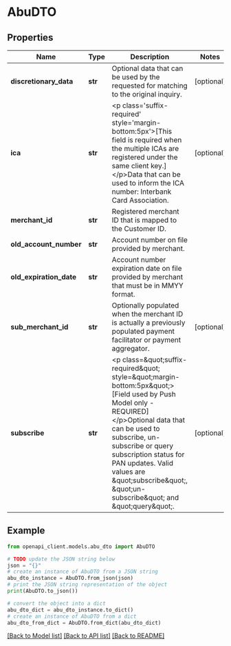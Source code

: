 # AbuDTO


## Properties

Name | Type | Description | Notes
------------ | ------------- | ------------- | -------------
**discretionary_data** | **str** | Optional data that can be used by the requested for matching to the original inquiry. | [optional] 
**ica** | **str** | &lt;p class&#x3D;&#39;suffix-required&#39; style&#x3D;&#39;margin-bottom:5px&#39;&gt;[This field is required when the multiple ICAs are registered under the same client key.]&lt;/p&gt;Data that can be used to inform the ICA number: Interbank Card Association. | [optional] 
**merchant_id** | **str** | Registered merchant ID that is mapped to the Customer ID. | 
**old_account_number** | **str** | Account number on file provided by merchant. | 
**old_expiration_date** | **str** | Account number expiration date on file provided by merchant that must be in MMYY format. | 
**sub_merchant_id** | **str** | Optionally populated when the merchant ID is actually a previously populated payment facilitator or payment aggregator. | [optional] 
**subscribe** | **str** | &lt;p class&#x3D;\&quot;suffix-required\&quot; style&#x3D;\&quot;margin-bottom:5px\&quot;&gt;[Field used by Push Model only - REQUIRED]&lt;/p&gt;Optional data that can be used to subscribe, un-subscribe or query subscription status for PAN updates. Valid values are \&quot;subscribe\&quot;, \&quot;un-subscribe\&quot; and \&quot;query\&quot;. | [optional] 

## Example

```python
from openapi_client.models.abu_dto import AbuDTO

# TODO update the JSON string below
json = "{}"
# create an instance of AbuDTO from a JSON string
abu_dto_instance = AbuDTO.from_json(json)
# print the JSON string representation of the object
print(AbuDTO.to_json())

# convert the object into a dict
abu_dto_dict = abu_dto_instance.to_dict()
# create an instance of AbuDTO from a dict
abu_dto_from_dict = AbuDTO.from_dict(abu_dto_dict)
```
[[Back to Model list]](../README.md#documentation-for-models) [[Back to API list]](../README.md#documentation-for-api-endpoints) [[Back to README]](../README.md)


